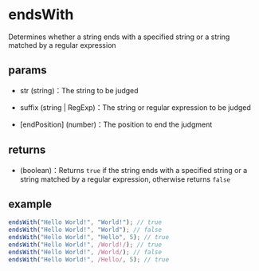 # endsWith

Determines whether a string ends with a specified string or a string matched by a regular expression

## params

-   str (string)：The string to be judged

-   suffix (string | RegExp)：The string or regular expression to be judged

-   [endPosition] (number)：The position to end the judgment

## returns

-   (boolean)：Returns `true` if the string ends with a specified string or a string matched by a regular expression, otherwise returns `false`

## example

```js
endsWith("Hello World!", "World!"); // true
endsWith("Hello World!", "World"); // false
endsWith("Hello World!", "Hello", 5); // true
endsWith("Hello World!", /World!/); // true
endsWith("Hello World!", /World/); // false
endsWith("Hello World!", /Hello/, 5); // true
```
